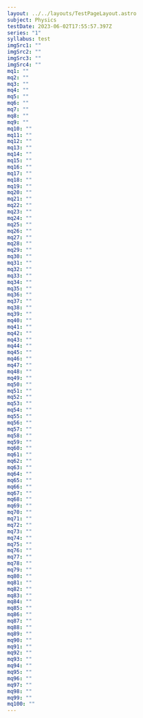 ```yaml
---
layout: ../../layouts/TestPageLayout.astro
subject: Physics
testDate: 2023-06-02T17:55:57.397Z
series: "1"
syllabus: test
imgSrc1: ""
imgSrc2: ""
imgSrc3: ""
imgSrc4: ""
mq1: ""
mq2: ""
mq3: ""
mq4: ""
mq5: ""
mq6: ""
mq7: ""
mq8: ""
mq9: ""
mq10: ""
mq11: ""
mq12: ""
mq13: ""
mq14: ""
mq15: ""
mq16: ""
mq17: ""
mq18: ""
mq19: ""
mq20: ""
mq21: ""
mq22: ""
mq23: ""
mq24: ""
mq25: ""
mq26: ""
mq27: ""
mq28: ""
mq29: ""
mq30: ""
mq31: ""
mq32: ""
mq33: ""
mq34: ""
mq35: ""
mq36: ""
mq37: ""
mq38: ""
mq39: ""
mq40: ""
mq41: ""
mq42: ""
mq43: ""
mq44: ""
mq45: ""
mq46: ""
mq47: ""
mq48: ""
mq49: ""
mq50: ""
mq51: ""
mq52: ""
mq53: ""
mq54: ""
mq55: ""
mq56: ""
mq57: ""
mq58: ""
mq59: ""
mq60: ""
mq61: ""
mq62: ""
mq63: ""
mq64: ""
mq65: ""
mq66: ""
mq67: ""
mq68: ""
mq69: ""
mq70: ""
mq71: ""
mq72: ""
mq73: ""
mq74: ""
mq75: ""
mq76: ""
mq77: ""
mq78: ""
mq79: ""
mq80: ""
mq81: ""
mq82: ""
mq83: ""
mq84: ""
mq85: ""
mq86: ""
mq87: ""
mq88: ""
mq89: ""
mq90: ""
mq91: ""
mq92: ""
mq93: ""
mq94: ""
mq95: ""
mq96: ""
mq97: ""
mq98: ""
mq99: ""
mq100: ""
---
```

